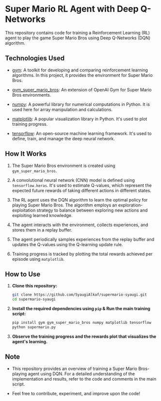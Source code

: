 # Super Mario RL Agent with Deep Q-Networks

This repository contains code for training a Reinforcement Learning (RL) agent to play the game Super Mario Bros using Deep Q-Networks (DQN) algorithm.

## Technologies Used

- [gym](https://gym.openai.com/): A toolkit for developing and comparing reinforcement learning algorithms. In this project, it provides the environment for Super Mario Bros.

- [gym_super_mario_bros](https://github.com/Kautenja/gym-super-mario-bros): An extension of OpenAI Gym for Super Mario Bros environments.

- [numpy](https://numpy.org/): A powerful library for numerical computations in Python. It is used here for array manipulation and calculations.

- [matplotlib](https://matplotlib.org/): A popular visualization library in Python. It's used to plot training progress.

- [tensorflow](https://www.tensorflow.org/): An open-source machine learning framework. It's used to define, train, and manage the deep neural network.

## How It Works

1. The Super Mario Bros environment is created using `gym_super_mario_bros`.

2. A convolutional neural network (CNN) model is defined using `tensorflow.keras`. It's used to estimate Q-values, which represent the expected future rewards of taking different actions in different states.

3. The RL agent uses the DQN algorithm to learn the optimal policy for playing Super Mario Bros. The algorithm employs an exploration-exploitation strategy to balance between exploring new actions and exploiting learned knowledge.

4. The agent interacts with the environment, collects experiences, and stores them in a replay buffer.

5. The agent periodically samples experiences from the replay buffer and updates the Q-values using the Q-learning update rule.

6. Training progress is tracked by plotting the total rewards achieved per episode using `matplotlib`.

## How to Use

1. **Clone this repository:**

    ```bash
    git clone https://github.com/SyaugiAlkaf/supermario-syaugi.git
    cd supermario-syaugi
    ```

2. **Install the required dependencies using `pip` & Run the main training script:**

    ```bash
    pip install gym gym_super_mario_bros numpy matplotlib tensorflow
    python supermario.py
    ```

3. **Observe the training progress and the rewards plot that visualizes the agent's learning.**

## Note

- This repository provides an overview of training a Super Mario Bros-playing agent using DQN. For a detailed understanding of the implementation and results, refer to the code and comments in the main script.

- Feel free to contribute, experiment, and improve upon the code!

   
